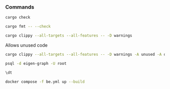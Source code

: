 ### Commands

```bash
cargo check
```

```bash
cargo fmt -- --check
```

```bash 
cargo clippy --all-targets --all-features -- -D warnings
```

Allows unused code

```bash
cargo clippy --all-targets --all-features -- -D warnings -A unused -A dead_code
```


```bash
psql -d eigen-graph -U root
```

```bash
\dt
```

```bash
docker compose -f be.yml up --build
```